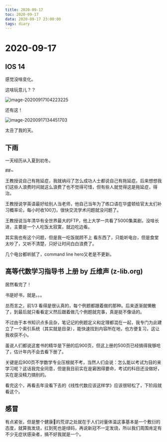 ```yaml
---
title: 2020-09-17
toc: 2020-09-17
data: 2020-09-17 23:00:00
tags: diary
---
```



# 2020-09-17

## IOS 14

感觉没啥变化。

这啥玩意儿？？

![image-20200917104223225](https://tva1.sinaimg.cn/large/007S8ZIlly1gitg9bsr5yj309b09wt9q.jpg)



还有这！

![image-20200917134451703](https://tva1.sinaimg.cn/large/007S8ZIlly1gitlj5mdckj30yi0eytfv.jpg)

 

太丑了我的天。

## 下雨

一天经历从入夏到初冬。



##~

王教授说自己有拖延症，我就纳闷了怎么成功人士都说自己有拖延症。后来想想我们这些人浪费时间就这么浪费了也不觉得可惜，但有些人就觉得这是拖延症，得治。

王教授说学英语最好给别人当老师，他自己当年为了练口语在华盛顿给官太太们补习概率论，每小时收100刀，很快交流学术问题就没问题了。

王教授说当年清华有全世界最大的FTP，他上大学一共看了5000集美剧，没啥长进，主要是一个人吃饭太寂寞，就边吃边看。

其实我也有这个问题，但是我一吃饭就顾不上 看东西了，只能听电台，但是食堂太吵了，又听不清楚，只好让时间白白浪费了。

几个电台都听腻了，command line hero又老是不更新。

## 高等代数学习指导书 上册 by 丘维声 (z-lib.org)

居然看完了！

书是好书，就是。。。

总而言之，前1/3 看得是很认真的，每个例题都跟着做的那种。后来逐渐就懒散了，到最后就只看看定义然后跟着做几个例题就完事，真是挺不像话的。

不过由于本书知识点多且杂，笔记记的例题定义和定理都混在一起，我专门为此建立了一个索引系统（其实就是目录），能快速找到内容所在地，也方便复习，这让我收获不小。

虽说人们都说这套书的精华是下册的后900页，但这上册的500页已经搞得我够呛了，估计年内不会去看下册了。

关键是后900页不学数学专业压根就不考，当然人们会说：怎么能以考试为目的来学习呢？这话我完全同意，但是我目前实在是窘困得要命，考试的科目还没做好，实在是没精力搞别的。

看完这个，再看去年没看下去的《线性代数应该这样学》应该很轻松了，下阶段就看这个。



## 感冒

有点紧张，但是整个健康🐴的荒谬之处就在于人们对量体温这事基本是一个敷衍的态度，就算我发烧，扛到死也是绿码，再说新冠不一定发烧，所以我们周围肯定有不少无症状感染者，搞不好我就是一个。

